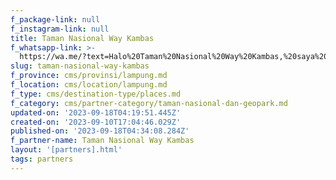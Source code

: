 ```yaml
---
f_package-link: null
f_instagram-link: null
title: Taman Nasional Way Kambas
f_whatsapp-link: >-
  https://wa.me/?text=Halo%20Taman%20Nasional%20Way%20Kambas,%20saya%20dapat%20info%20dari%20@loocale.id%20dan%20punya%20pertanyaan
slug: taman-nasional-way-kambas
f_province: cms/provinsi/lampung.md
f_location: cms/location/lampung.md
f_type: cms/destination-type/places.md
f_category: cms/partner-category/taman-nasional-dan-geopark.md
updated-on: '2023-09-18T04:19:51.445Z'
created-on: '2023-09-10T17:04:46.029Z'
published-on: '2023-09-18T04:34:08.284Z'
f_partner-name: Taman Nasional Way Kambas
layout: '[partners].html'
tags: partners
---
```



